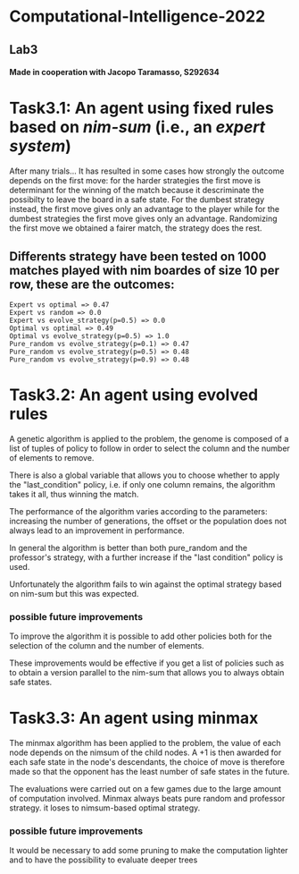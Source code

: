 # Computational-Intelligence-2022

## Lab3

#### Made in cooperation with Jacopo Taramasso, S292634


# Task3.1: An agent using fixed rules based on *nim-sum* (i.e., an *expert system*)

After many trials...
It has resulted in some cases how strongly the outcome depends on the first move: for the harder strategies the first move is determinant for the winning of the match because it descriminate the possibilty to leave the board in a safe state. For the dumbest strategy instead, the first move gives only an advantage to the player while for the dumbest strategies the first move gives only an advantage. Randomizing the first move we obtained a fairer match, the strategy does the rest.

## Differents strategy have been tested on 1000 matches played with nim boardes of size 10 per row, these are the outcomes:
    Expert vs optimal => 0.47
    Expert vs random => 0.0
    Expert vs evolve_strategy(p=0.5) => 0.0
    Optimal vs optimal => 0.49
    Optimal vs evolve_strategy(p=0.5) => 1.0
    Pure_random vs evolve_strategy(p=0.1) => 0.47
    Pure_random vs evolve_strategy(p=0.5) => 0.48
    Pure_random vs evolve_strategy(p=0.9) => 0.48


# Task3.2: An agent using evolved rules

A genetic algorithm is applied to the problem, the genome is composed of a list of tuples of policy to follow in order to select the column and the number of elements to remove.

There is also a global variable that allows you to choose whether to apply the "last_condition" policy, i.e. if only one column remains, the algorithm takes it all, thus winning the match.

The performance of the algorithm varies according to the parameters: increasing the number of generations, the offset or the population does not always lead to an improvement in performance.

In general the algorithm is better than both pure_random and the professor's strategy, with a further increase if the "last condition" policy is used.

Unfortunately the algorithm fails to win against the optimal strategy based on nim-sum but this was expected.

### possible future improvements

To improve the algorithm it is possible to add other policies both for the selection of the column and the number of elements.

These improvements would be effective if you get a list of policies such as to obtain a version parallel to the nim-sum that allows you to always obtain safe states.


# Task3.3: An agent using minmax

The minmax algorithm has been applied to the problem, the value of each node depends on the nimsum of the child nodes. 
A +1 is then awarded for each safe state in the node's descendants,
the choice of move is therefore made so that the opponent has the least number of safe states in the future.

The evaluations were carried out on a few games due to the large amount of computation involved.
Minmax always beats pure random and professor strategy. it loses to nimsum-based optimal strategy.


### possible future improvements

It would be necessary to add some pruning to make the computation lighter and to have the possibility to evaluate deeper trees




